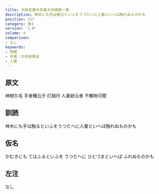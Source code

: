 ```yaml
---
title: 大納言兼大将軍大伴卿歌一首
description: 神木にも手は触るといふをうつたへに人妻といへば触れぬものかも
position: 517
category: 巻4
version: '1.0'
volume: 4
comparison:
- なし
keywords:
- 相聞
- 作者：大伴安麻呂
- 人妻
---
```


## 原文

神樹尓毛 手者觸云乎 打細丹 人妻跡云者 不觸物可聞

## 訓読

神木にも手は触るといふをうつたへに人妻といへば触れぬものかも

## 仮名

かむきにも てはふるといふを うつたへに ひとづまといへば ふれぬものかも

## 左注

なし
